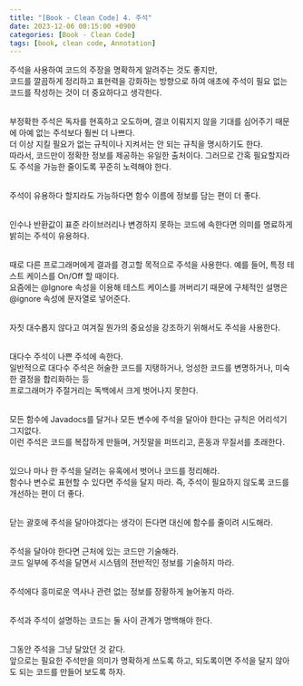 ```yaml
---
title: "[Book - Clean Code] 4. 주석"
date: 2023-12-06 00:15:00 +0900
categories: [Book - Clean Code]
tags: [book, clean code, Annotation]
---
```


주석을 사용하여 코드의 주장을 명확하게 알려주는 것도 좋지만, <br>
코드를 깔끔하게 정리하고 표현력을 강화하는 방향으로 하여 애초에 주석이 필요 없는 코드를 작성하는 것이 더 중요하다고 생각한다.<br>
<br>

부정확한 주석은 독자를 현혹하고 오도하며, 결코 이뤄지지 않을 기대를 심어주기 때문에 아예 없는 주석보다 훨씬 더 나쁘다.<br>
더 이상 지킬 필요가 없는 규칙이나 지켜서는 안 되는 규칙을 명시하기도 한다.<br>
따라서, 코드만이 정확한 정보를 제공하는 유일한 출처이다. 그러므로 간혹 필요할지라도 주석을 가능한 줄이도록 꾸준히 노력해야 한다.<br>
<br>

주석이 유용하다 할지라도 가능하다면 함수 이름에 정보를 담는 편이 더 좋다.<br>
<br>

인수나 반환값이 표준 라이브러리나 변경하지 못하는 코드에 속한다면 의미를 명료하게 밝히는 주석이 유용하다.<br>
<br>

때로 다른 프로그래머에게 결과를 경고할 목적으로 주석을 사용한다. 예를 들어, 특정 테스트 케이스를 On/Off 할 때이다.<br>
요즘에는 @Ignore 속성을 이용해 테스트 케이스를 꺼버리기 때문에 구체적인 설명은 @ignore 속성에 문자열로 넣어준다.<br>
<br>

자칫 대수롭지 않다고 여겨질 뭔가의 중요성을 강조하기 위해서도 주석을 사용한다.<br>
<br>

대다수 주석이 나쁜 주석에 속한다.<br>
일반적으로 대다수 주석은 허술한 코드를 지탱하거나, 엉성한 코드를 변명하거나, 미숙한 결정을 합리화하는 등 <br>
프로그래머가 주절거리는 독백에서 크게 벗어나지 못한다.<br>
<br>

모든 함수에 Javadocs를 달거나 모든 변수에 주석을 달아야 한다는 규칙은 어리석기 그지없다.<br>
이런 주석은 코드를 복잡하게 만들며, 거짓말을 퍼뜨리고, 혼동과 무질서를 초래한다.<br>
<br>

있으나 마나 한 주석을 달려는 유혹에서 벗어나 코드를 정리해라.<br>
함수나 변수로 표현할 수 있다면 주석을 달지 마라. 즉, 주석이 필요하지 않도록 코드를 개선하는 편이 더 좋다.<br>
<br>

닫는 괄호에 주석을 달아야겠다는 생각이 든다면 대신에 함수를 줄이려 시도해라.<br>
<br>

주석을 달아야 한다면 근처에 있는 코드만 기술해라.<br>
코드 일부에 주석을 달면서 시스템의 전반적인 정보를 기술하지 마라.<br>
<br>

주석에다 흥미로운 역사나 관련 없는 정보를 장황하게 늘어놓지 마라.<br>
<br>

주석과 주석이 설명하는 코드는 둘 사이 관계가 명백해야 한다.<br>
<br>

그동안 주석을 그냥 달았던 것 같다.<br>
앞으로는 필요한 주석만을 의미가 명확하게 쓰도록 하고, 되도록이면 주석을 달지 않아도 되는 코드를 만들어 보도록 하자.
